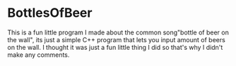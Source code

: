 # BottlesOfBeer
This is a fun little program I made about the common song"bottle of beer on the wall", its just a simple C++ program that lets you input amount of beers on the wall. I thought it was just a fun little thing I did so that's why I didn't make any comments.

